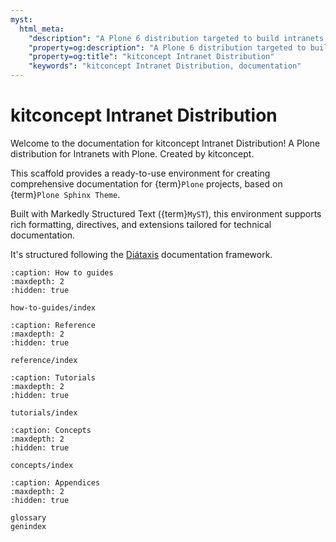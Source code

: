 ```yaml
---
myst:
  html_meta:
    "description": "A Plone 6 distribution targeted to build intranets."
    "property=og:description": "A Plone 6 distribution targeted to build intranets."
    "property=og:title": "kitconcept Intranet Distribution"
    "keywords": "kitconcept Intranet Distribution, documentation"
---
```


# kitconcept Intranet Distribution

Welcome to the documentation for kitconcept Intranet Distribution!
A Plone distribution for Intranets with Plone. Created by kitconcept.

This scaffold provides a ready-to-use environment for creating comprehensive documentation for {term}`Plone` projects, based on {term}`Plone Sphinx Theme`.

Built with Markedly Structured Text ({term}`MyST`), this environment supports rich formatting, directives, and extensions tailored for technical documentation.

It's structured following the [Diátaxis](https://diataxis.fr/) documentation framework.

```{toctree}
:caption: How to guides
:maxdepth: 2
:hidden: true

how-to-guides/index
```

```{toctree}
:caption: Reference
:maxdepth: 2
:hidden: true

reference/index
```

```{toctree}
:caption: Tutorials
:maxdepth: 2
:hidden: true

tutorials/index
```

```{toctree}
:caption: Concepts
:maxdepth: 2
:hidden: true

concepts/index
```

```{toctree}
:caption: Appendices
:maxdepth: 2
:hidden: true

glossary
genindex
```
